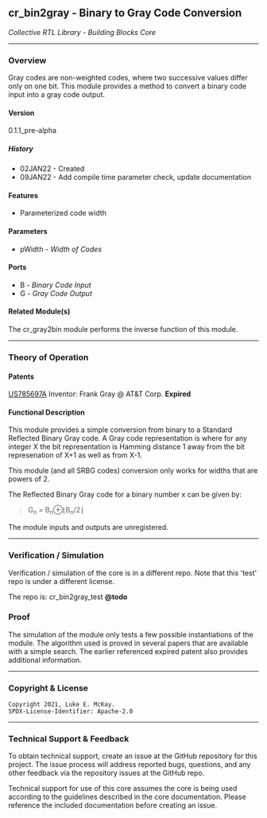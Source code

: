 ## cr_bin2gray - Binary to Gray Code Conversion

*Collective RTL Library - Building Blocks Core*

-----
### Overview

Gray codes are non-weighted codes, where two successive values differ only on
one bit. This module provides a method to convert a binary code input into a
gray code output.

#### Version

0.1.1_pre-alpha

##### History

- 02JAN22 - Created
- 09JAN22 - Add compile time parameter check, update documentation

#### Features

- Parameterized code width

#### Parameters

- pWidth  - *Width of Codes*

#### Ports

- B  - *Binary Code Input*
- G  - *Gray Code Output*

#### Related Module(s)

The cr_gray2bin module performs the inverse function of this module.

-----
### Theory of Operation

#### Patents

[US785697A](https://patents.google.com/patent/US2632058A/en)
Inventor: Frank Gray @ AT&T Corp. **Expired**

#### Functional Description

This module provides a simple conversion from binary to a Standard Reflected
Binary Gray code. A Gray code representation is where for any integer X the bit
representation is Hamming distance 1 away from the bit represenation of X+1 as
well as from X-1.

This module (and all SRBG codes) conversion only works for widths that are
powers of 2.

The Reflected Binary Gray code for a binary number x can be given by:

> G<sub>n</sub> = B<sub>n</sub>⊕⌊B<sub>n</sub>/2⌋

The module inputs and outputs are unregistered.

-----
### Verification / Simulation

Verification / simulation of the core is in a different repo. Note that this
'test' repo is under a different license.

The repo is: cr_bin2gray_test **@todo**

### Proof

The simulation of the module only tests a few possible instantiations of the
module. The algorithm used is proved in several papers that are available with
a simple search. The earlier referenced expired patent also provides additional
information.

-----
### Copyright & License

```
Copyright 2021, Luke E. McKay.
SPDX-License-Identifier: Apache-2.0
```

-----
### Technical Support & Feedback

To obtain technical support, create an issue at the GitHub repository for this
project. The issue process will address reported bugs, questions, and any other
feedback via the repository issues at the GitHub repo.

Technical support for use of this core assumes the core is being used according
to the guidelines described in the core documentation. Please reference the
included documentation before creating an issue.
